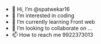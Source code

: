 - 👋 Hi, I’m @spatwekar16
- 👀 I’m interested in coding 
- 🌱 I’m currently learning Front web
- 💞️ I’m looking to collaborate on ...
- 📫 How to reach me 9922373013

<!---
spatwekar16/spatwekar16 is a ✨ special ✨ repository because its `README.md` (this file) appears on your GitHub profile.
You can click the Preview link to take a look at your changes.
--->
